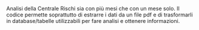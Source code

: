 Analisi della Centrale Rischi sia con più mesi che con un mese solo.
Il codice permette soprattutto di estrarre i dati da un file pdf e di trasformarli in database/tabelle utilizzabili per fare analisi e ottenere informazioni.
